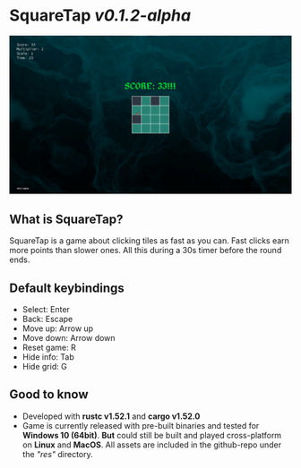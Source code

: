 # SquareTap *v0.1.2-alpha*
![Game screenshot](./img/screenshot_one.png)

## What is SquareTap?
SquareTap is a game about clicking tiles as fast as you can. Fast clicks earn more points than slower ones. All this during a 30s timer before the round ends.

## Default keybindings
* Select: Enter
* Back: Escape
* Move up: Arrow up
* Move down: Arrow down
* Reset game: R
* Hide info: Tab
* Hide grid: G

## Good to know
* Developed with **rustc v1.52.1** and **cargo v1.52.0**
* Game is currently released with pre-built binaries and tested for **Windows 10 (64bit)**.
**But** could still be built and played cross-platform on **Linux** and **MacOS**.
All assets are included in the github-repo under the *"res"* directory.